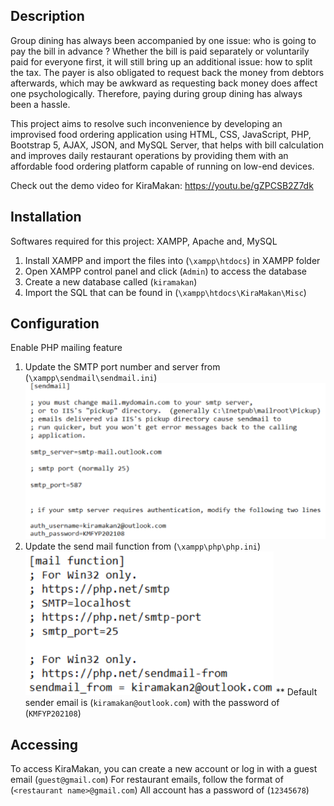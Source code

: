 ## Description

Group dining has always been accompanied by one issue: who is going to pay the bill in advance ? Whether the bill is paid separately or voluntarily paid for everyone first, it will still bring up an additional issue: how to split the tax. The payer is also obligated to request back the money from debtors afterwards, which may be awkward as requesting back money does affect one psychologically. Therefore, paying during group dining has always been a hassle. 

This project aims to resolve such inconvenience by developing an improvised food ordering application using HTML, CSS, JavaScript, PHP, Bootstrap 5, AJAX, JSON, and MySQL Server, that helps with bill calculation and improves daily restaurant operations by providing them with an affordable food ordering platform capable of running on low-end devices.

Check out the demo video for KiraMakan: https://youtu.be/gZPCSB2Z7dk

## Installation

Softwares required for this project: XAMPP, Apache and, MySQL

1. Install XAMPP and import the files into (`\xampp\htdocs`) in XAMPP folder
2. Open XAMPP control panel and click (`Admin`) to access the database
3. Create a new database called (`kiramakan`)
4. Import the SQL that can be found in (`\xampp\htdocs\KiraMakan\Misc`)

## Configuration

Enable PHP mailing feature

1. Update the SMTP port number and server from (`\xampp\sendmail\sendmail.ini`)
<br><img src="images/documentation/sendmail.png">
2. Update the send mail function from (`\xampp\php\php.ini`)
<br><img src="images/documentation/php.png">
** Default sender email is (`kiramakan@outlook.com`) with the password of (`KMFYP202108`)

## Accessing

To access KiraMakan, you can create a new account or log in with a guest email (`guest@gmail.com`)
For restaurant emails, follow the format of (`<restaurant name>@gmail.com`)
All account has a password of (`12345678`)

